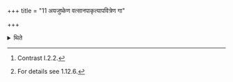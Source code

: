 +++
title = "11 अयजुष्केण वत्सानपाकृत्यापवित्रेण गा"

+++

<details><summary>थिते</summary>

11. Having removed the calves (from the mother-cows for the milk to be used in cooking the rice-pap) without any formula,[^1] (the Adhvaryu) should cause (the milker) to milk the cows without a strainer.[^2]  


[^1]: Contrast I.2.2.  

[^2]: For details see 1.12.6.
</details>
